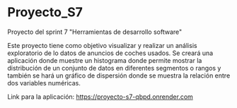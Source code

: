 # Proyecto_S7
Proyecto del sprint 7 "Herramientas de desarrollo software"

Este proyecto tiene como objetivo visualizar y realizar un análisis exploratorio de lo datos de anuncios de coches usados. Se creará una aplicación donde muestre un histograma donde permite mostrar la distribución de un conjunto de datos en diferentes segmentos o rangos y también se hará un gráfico de dispersión donde se muestra la relación entre dos variables numéricas.

Link para la aplicación: https://proyecto-s7-qbpd.onrender.com
